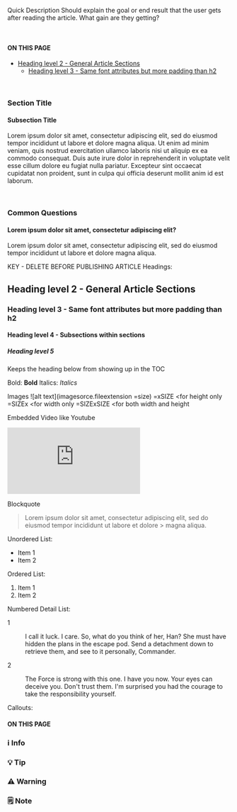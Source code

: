 Quick Description
Should explain the goal or end result that the user gets after reading the article.  What gain are they getting?

<br>
<section class="index-list">
  <h4>ON THIS PAGE</h4>

- [Heading level 2 - General Article Sections](#heading-level-2---general-article-sections)
  - [Heading level 3 - Same font attributes but more padding than h2](#heading-level-3---same-font-attributes-but-more-padding-than-h2)

</section>
<br>  

### Section Title  

#### Subsection Title  

Lorem ipsum dolor sit amet, consectetur adipiscing elit, sed do eiusmod tempor incididunt ut labore et dolore magna aliqua. Ut enim ad minim veniam, quis nostrud exercitation ullamco laboris nisi ut aliquip ex ea commodo consequat. Duis aute irure dolor in reprehenderit in voluptate velit esse cillum dolore eu fugiat nulla pariatur. Excepteur sint occaecat cupidatat non proident, sunt in culpa qui officia deserunt mollit anim id est laborum.

<br>

### Common Questions

#### Lorem ipsum dolor sit amet, consectetur adipiscing elit?

Lorem ipsum dolor sit amet, consectetur adipiscing elit, sed do eiusmod tempor incididunt ut labore et dolore magna aliqua.

KEY - DELETE BEFORE PUBLISHING ARTICLE
Headings:
## Heading level 2 - General Article Sections
### Heading level 3 - Same font attributes but more padding than h2
#### Heading level 4 - Subsections within sections
##### Heading level 5
<!-- omit in toc --> Keeps the heading below from showing up in the TOC

Bold: **Bold**
Italics: *Italics*

Images
![alt text](imagesorce.fileextension =size)
=xSIZE <for height only
=SIZEx <for width only
=SIZExSIZE <for both width and height

Embedded Video like Youtube
<br>
<section class="video widescreen">
<iframe src="https://www.youtube.com/embed/KDrj9wSncaY?start=212" allow="accelerometer; autoplay; clipboard-write; encrypted-media; gyroscope; picture-in-picture" allowfullscreen="" frameborder="0">
<br>
<br>
fasdf<br>
Cariable<br>
<br>
asdflkjasdflkja
</iframe>
</section>

Blockquote
> Lorem ipsum dolor sit amet, consectetur adipiscing elit, sed do eiusmod tempor incididunt ut labore et dolore > magna aliqua.

Unordered List:
- Item 1
- Item 2

Ordered List:
1. Item 1
2. Item 2

Numbered Detail List:
<dl>
<dt>1</dt>
<dd>

I call it luck. I care. So, what do you think of her, Han? She must have hidden the plans in the escape pod. Send a detachment down to retrieve them, and see to it personally, Commander.

</dd>
<dt>2</dt>
<dd>

The Force is strong with this one. I have you now. Your eyes can deceive you. Don't trust them. I'm surprised you had the courage to take the responsibility yourself.

</dd>
</dl>

Callouts:
<section class="index-list">
<h4>ON THIS PAGE</h4>

</section>

<section class="callout-blue">
<h3>ℹ Info</h3>
<p> </p>
</section>

<section class="callout">

</section>

<section class="callout-green">
<h3>💡 Tip</h3>
<p> </p>
</section>

<section class="callout-red">
<h3>⚠ Warning</h3>
<p> </p>
</section>

<section class="callout-yellow">
<h3>🗒 Note</h3>
<p> </p>
</section>